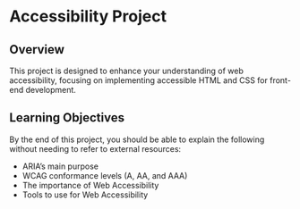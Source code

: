 # Accessibility Project

## Overview

This project is designed to enhance your understanding of web accessibility, focusing on implementing accessible HTML and CSS for front-end development.

## Learning Objectives

By the end of this project, you should be able to explain the following without needing to refer to external resources:

- ARIA’s main purpose
- WCAG conformance levels (A, AA, and AAA)
- The importance of Web Accessibility
- Tools to use for Web Accessibility
